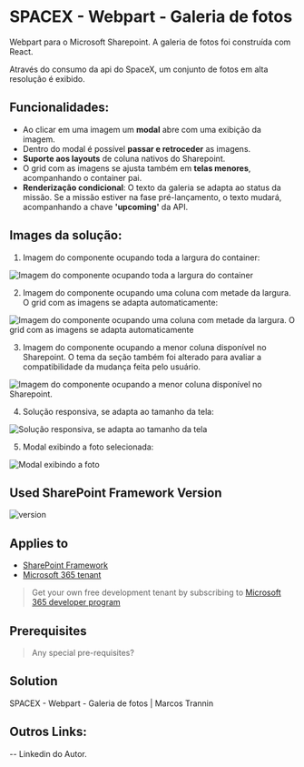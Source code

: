 # SPACEX - Webpart - Galeria de fotos

Webpart para o Microsoft Sharepoint.
A galeria de fotos foi construída com React.

Através do consumo da api do SpaceX, um conjunto de fotos em alta resolução é exibido.

## Funcionalidades:

- Ao clicar em uma imagem um **modal** abre com uma exibição da imagem.
- Dentro do modal é possível **passar e retroceder** as imagens.
- **Suporte aos layouts** de coluna nativos do Sharepoint.
- O grid com as imagens se ajusta também em **telas menores**, acompanhando o container pai.
- **Renderização condicional**: O texto da galeria se adapta ao status da missão. Se a missão estiver na fase pré-lançamento, o texto mudará, acompanhando a chave **'upcoming'** da API.


## Images da solução:
1) Imagem do componente ocupando toda a largura do container:

![Imagem do componente ocupando toda a largura do container](https://i.imgur.com/scTU5H4.png)

2) Imagem do componente ocupando uma coluna com metade da largura. O grid com as imagens se adapta automaticamente:

![Imagem do componente ocupando uma coluna com metade da largura. O grid com as imagens se adapta automaticamente](https://i.imgur.com/e4zC4ot.png)

3) Imagem do componente ocupando a menor coluna disponível no Sharepoint.
O tema da seção também foi alterado para avaliar a compatibilidade da mudança feita pelo usuário.

![Imagem do componente ocupando a menor coluna disponível no Sharepoint.](https://i.imgur.com/gNwByFb.png)

4) Solução responsiva, se adapta ao tamanho da tela:

![Solução responsiva, se adapta ao tamanho da tela](https://i.imgur.com/A8sedDh.png)

5) Modal exibindo a foto selecionada:

![Modal exibindo a foto](https://i.imgur.com/rrqS7g6.png)



## Used SharePoint Framework Version

![version](https://img.shields.io/npm/v/@microsoft/sp-component-base/latest?color=green)

## Applies to

- [SharePoint Framework](https://aka.ms/spfx)
- [Microsoft 365 tenant](https://docs.microsoft.com/en-us/sharepoint/dev/spfx/set-up-your-developer-tenant)

> Get your own free development tenant by subscribing to [Microsoft 365 developer program](http://aka.ms/o365devprogram)

## Prerequisites

> Any special pre-requisites?

## Solution

SPACEX - Webpart - Galeria de fotos | Marcos Trannin

## Outros Links:
-- Linkedin do Autor.



